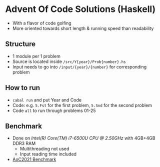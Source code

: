 # Advent Of Code Solutions (Haskell)
- With a flavor of code golfing
- More oriented towards short length & running speed than readability

## Structure
- 1 module per 1 problem
- Source is located inside `/src/Y{year}/Prob{number}.hs`
- Input needs to go into `/input/{year}/{number}` for corresponding problem

## How to run
- `cabal run` and put Year and Code
- Code: e.g. `5.Fst` for the first problem, `5.Snd` for the second problem
- Code `all` to run through problems 01-25

## Benchmark
- Done on *Intel(R) Core(TM) i7-6500U CPU @ 2.50GHz* with 4GB+4GB DDR3 RAM
  - Multithreading not used
  - Input reading time included
- [AoC2021 Benchmark](/aoc2021bench.html)
